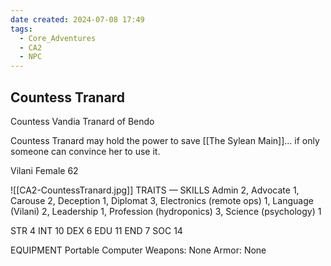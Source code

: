```yaml
---
date created: 2024-07-08 17:49
tags:
  - Core_Adventures
  - CA2
  - NPC
---
```


## Countess Tranard

Countess Vandia Tranard of Bendo

Countess Tranard may hold the power to save [[The Sylean Main]]... if only someone can convince her to use it.


Vilani Female 62

![[CA2-CountessTranard.jpg]]
TRAITS — SKILLS
Admin 2, Advocate 1, Carouse 2, Deception 1, Diplomat 3, Electronics (remote ops) 1, Language (Vilani) 2, Leadership 1, Profession (hydroponics) 3, Science (psychology) 1

STR 4 INT 10
DEX 6 EDU 11
END 7 SOC 14

EQUIPMENT Portable Computer
Weapons: None
Armor: None
